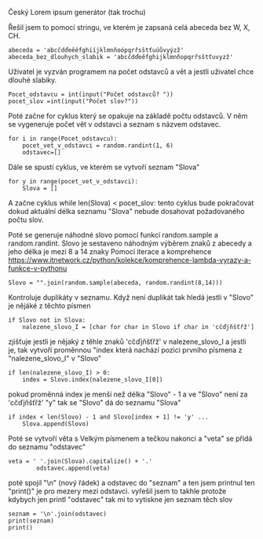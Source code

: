 Český Lorem ipsum generátor (tak trochu)

Řešil jsem to pomocí stringu, ve kterém je zapsaná celá abeceda bez W, X, CH. 

    abeceda = 'abcčdďeěéfghiíjklmnňoópqrřsštťuúůvyýzž'
    abeceda_bez_dlouhych_slabik = 'abcčdďeěfghijklmnňopqrřsštťuvyzž'

Uživatel je vyzván programem na počet odstavců a vět a jestli uživatel chce dlouhé slabiky.

    Pocet_odstavcu = int(input("Počet odstavců? "))
    pocet_slov =int(input("Počet slov?"))


Poté začne for cyklus který se opakuje na základě počtu odstavců.
V něm se vygeneruje počet vět v odstavci a seznam s názvem odstavec.

    for i in range(Pocet_odstavcu):
        pocet_vet_v_odstavci = random.randint(1, 6)
        odstavec=[]

Dále se spustí cyklus, ve kterém se vytvoří seznam "Slova"

    for y in range(pocet_vet_v_odstavci):
        Slova = []

A začne cyklus while len(Slova) < pocet_slov:
    tento cyklus bude pokračovat dokud aktuální délka seznamu "Slova" nebude dosahovat požadovaného počtu slov.

Poté se generuje náhodné slovo pomocí funkcí random.sample a random.randint.
Slovo je sestaveno náhodným výběrem znaků z abecedy a jeho délka je mezi 8 a 14 znaky
Pomocí iterace a komprehence https://www.itnetwork.cz/python/kolekce/komprehence-lambda-vyrazy-a-funkce-v-pythonu

    Slovo = "".join(random.sample(abeceda, random.randint(8,14))) 

Kontroluje duplikáty v seznamu.
Když není duplikát tak hledá jestli v "Slovo" je nějáké z těchto písmen

    if Slovo not in Slova:
        nalezene_slovo_I = [char for char in Slovo if char in 'cčďjňšťřž']

zjišťuje jestli je nějaký z těhle znaků 'cčďjňšťřž' v nalezene_slovo_I
a jestli je, tak vytvoří proměnnou "index která nachází pozici prvního písmena z "nalezene_slovo_I" v "Slovo"

    if len(nalezene_slovo_I) > 0:
        index = Slovo.index(nalezene_slovo_I[0])
   
pokud proměnná index je menší než délka "Slovo" - 1 a ve "Slovo" není za 'cčďjňšťřž' "y" 
tak se "Slovo" dá do seznamu "Slova"

    if index < len(Slovo) - 1 and Slovo[index + 1] != 'y' ...
        Slova.append(Slovo)

Poté se vytvoří věta s Velkým písmenem a tečkou nakonci
a "veta" se přidá do seznamu "odstavec"

    veta = ' '.join(Slova).capitalize() + '.'
            odstavec.append(veta)

poté spojil "\n" (nový řádek) a odstavec do "seznam" a ten jsem printnul
ten "print()" je pro mezery mezi odstavci. vyřešil jsem to takhle protože kdybych jen printl "odstavec" tak mi to vytiskne jen seznam těch slov

    seznam = '\n'.join(odstavec)
    print(seznam)
    print()
